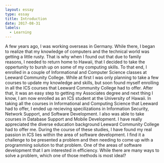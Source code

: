 ```yaml
---
layout: essay
type: essay
title: Introduction
date: 2017-08-31
labels:
  - Learning
---
```


A few years ago, I was working overseas in Germany.  While there, I began to realize that my knowledge of computers and the technical world was getting a little rusty.  That is why when I found out that due to family reasons, I needed to return home to Hawaii, that I decided to take the oppertunity to bursh up on some of my computing skills.  To that end, I enrolled in a couple of Informational and Computer Science classes at Leeward Community College.  While at first I was only planning to take a few courses to update my knowledge and skills, but soon found myself enrolling in all the ICS courses that Leeward Community College had to offer.  After that, it was an easy step to getting my Associates degree and next thing I know, I am now enrolled as an ICS student at the University of Hawaii.
In taking all the courses in Informational and Computing Science that Leeward had to offer, I ended up recieving specilizations in Information Security, Network Support, and Software Development.  I also was able to take courses in Database Support and Mobile Development.  I have really appreciated the diverse education background Leeward Community College had to offer me.  During the course of these studies, I have found my real passion in ICS lies within the area of software development.  I find it a challenge to be presented a problem and then needing to come up with a programming solution to that problem.  One of the areas of software development that I am interested in efficiency.  While there are many ways to solve a problem, which one of those methods is most ideal?

